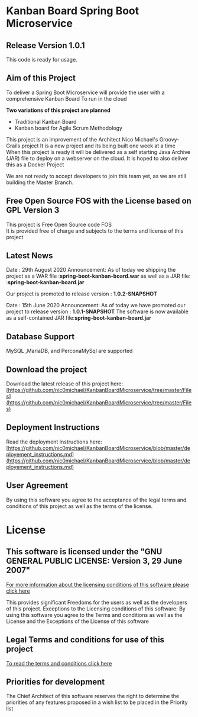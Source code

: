 # Kanban Board Spring Boot Microservice

## Release Version 1.0.1
This code is ready for usage.

## Aim of this Project
To deliver a Spring Boot Microservice will provide the user with a comprehensive Kanban Board 
To run in the cloud

**Two variations of this project are planned** 
  * Traditional Kanban Board
  * Kanban board for Agile Scrum Methodology

This project is an improvement of the Architect Nico Michael's Groovy-Grails project
It is a new project and its being built one week at a time  
When this project is ready it will be delivered as a self starting Java Archive (JAR) file 
to deploy on a webserver on the cloud. It is hoped to also deliver this as a Docker Project

We are not ready to accept developers to join this team yet, as we are still building the Master Branch.  


## Free Open Source FOS with the License based on GPL Version 3
This project is Free Open Source code FOS  
It is provided free of charge and subjects to the terms and license of this project


## Latest News

Date : 29th August 2020
Announcement: As of today we shipping the project as a WAR file :**spring-boot-kanban-board.war** as well as a JAR file: :**spring-boot-kanban-board.jar** 
 
Our project is promoted to release version : **1.0.2-SNAPSHOT**

Date : 15th June 2020
Announcement: As of today we have promoted our project to release version : **1.0.1-SNAPSHOT**
The software is now available as a self-contained JAR file:**spring-boot-kanban-board.jar**



## Database Support
MySQL ,MariaDB, and PerconaMySql are supported


## Download the project
Download the latest release of this project here: [https://github.com/nic0michael/KanbanBoardMicroservice/tree/master/Files](https://github.com/nic0michael/KanbanBoardMicroservice/tree/master/Files)

## Deployment Instructions
Read the deployment Instructions here: [https://github.com/nic0michael/KanbanBoardMicroservice/blob/master/deployement_instructions.md](https://github.com/nic0michael/KanbanBoardMicroservice/blob/master/deployement_instructions.md)



## User Agreement 
By using this software you agree to the acceptance of the legal terms and conditions of this project as well as the terms of the license.



# License
## This software is licensed under the "GNU GENERAL PUBLIC LICENSE: Version 3, 29 June 2007"
[For more information about the licensing conditions of this software please click here](https://github.com/nic0michael/Nicos-Kanban-Board-Microservice/blob/master/license.md)

This provides significant Freedoms for the users as well as the developers of this project. 
Exceptions to the Licensing conditions of this software:
By using this software you agree to the Terms and conditions as well as the License and the Exceptions of the License of this software



## Legal Terms and conditions for use of this project
[To read the terms and conditions click here](https://github.com/nic0michael/Nicos-Kanban-Board-Microservice/blob/master/terms_and_conditions.md)


## Priorities for development
The Chief Architect of this software reserves the right to determine the priorities of any features proposed in a wish list to be placed in the Priority list
